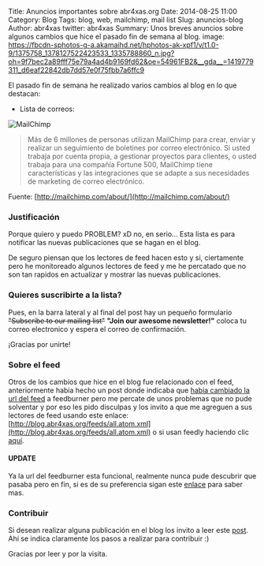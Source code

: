 Title: Anuncios importantes sobre abr4xas.org
Date: 2014-08-25 11:00
Category: Blog
Tags: blog, web, mailchimp, mail list
Slug: anuncios-blog
Author: abr4xas
twitter: abr4xas
Summary: Unos breves anuncios sobre algunos cambios que hice el pasado fin de semana al blog.
image: https://fbcdn-sphotos-g-a.akamaihd.net/hphotos-ak-xpf1/v/t1.0-9/1375758_1378127522423533_1335788860_n.jpg?oh=9f7bec2a89fff75e79a4ad4b9169fd62&oe=54961FB2&__gda__=1419779311_d6eaf22842db7dd57e0f75fbb7a6ffc9


El pasado fin de semana he realizado varios cambios al blog en lo que destacan:

* Lista de correos:

![MailChimp](http://www.negocioseninternetrentables.com/wp-content/uploads/mailchimp-img-02.jpeg)

> Más de 6 millones de personas utilizan MailChimp para crear, enviar y realizar un seguimiento de boletines por correo electrónico. Si usted trabaja por cuenta propia, a gestionar proyectos para clientes, o usted trabaja para una compañía Fortune 500, MailChimp tiene características y las integraciones que se adapte a sus necesidades de marketing de correo electrónico.

Fuente: [http://mailchimp.com/about/](http://mailchimp.com/about/)

### Justificación

Porque quiero y puedo PROBLEM? xD no, en serio... Esta lista es para notificar las nuevas publicaciones que se hagan en el blog.

De seguro piensan que los lectores de feed hacen esto y si, ciertamente pero he monitoreado algunos lectores de feed y me he percatado que no son tan rapidos en actualizar y mostrar las nuevas publicaciones.

### Quieres suscribirte a la lista?

Pues, en la barra lateral y al final del post hay un pequeño formulario <del>"Subscribe to our mailing list"</del> <strong>"Join our awesome newsletter!"</strong> coloca tu correo electronico y espera el correo de confirmación.

¡Gracias por unirte!

### Sobre el feed

Otros de los cambios que hice en el blog fue relacionado con el feed, anteriormente habia hecho un post donde indicaba que [habia cambiado la url del feed](http://blog.abr4xas.org/cambio-feed-url.html) a feedburner pero me percate de unos problemas que no pude solventar y por eso les pido disculpas y los invito a que me agreguen a sus lectores de feed usando este enlace: [http://blog.abr4xas.org/feeds/all.atom.xml](http://blog.abr4xas.org/feeds/all.atom.xml)  o si usan feedly haciendo clic <a href="http://cloud.feedly.com/#subscription%2Ffeed%2Fhttp%3A%2F%2Fblog.abr4xas.org%2Ffeeds%2Fall.atom.xml" target="_blank">aquí</a>.

#### UPDATE

Ya la url del feedburner esta funcional, realmente nunca pude descubrir que pasaba pero en fin, si es de su preferencia sigan este [enlace](http://blog.abr4xas.org/cambio-feed-url.html) para saber mas.


### Contribuir

Si desean realizar alguna publicación en el blog los invito a leer este [post](http://blog.abr4xas.org/pages/contribute.html). Ahí se indica claramente los pasos a realizar para contribuir :)

Gracias por leer y por la visita.
